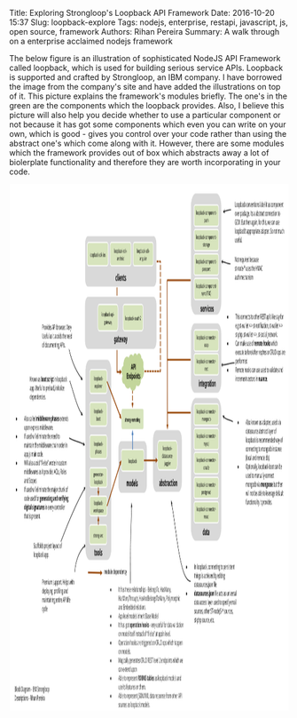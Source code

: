 Title: Exploring Strongloop's Loopback API Framework
Date: 2016-10-20 15:37
Slug: loopback-explore
Tags: nodejs, enterprise, restapi, javascript, js, open source, framework
Authors: Rihan Pereira
Summary: A walk through on a enterprise acclaimed nodejs framework

The below figure is an illustration of sophisticated NodeJS API Framework called loopback, which is used for
building serious service APIs. Loopback is supported and crafted by Strongloop, an IBM company. I have
borrowed the image from the company's site and have added the illustrations on top of it. This picture explains
the framework's modules briefly. The one's in the green are the components which the loopback provides. Also, I
believe this picture will also help you decide whether to use a particular component or not because it has got some
components which even you can write on your own, which is good - gives you control over your code rather than using
the abstract one's which come along with it. However, there are some modules which the framework provides out of
box which abstracts away a lot of biolerplate functionality and therefore they are worth incorporating in your code.

<img src="../../images/loopback.png" width="1521" height="948">
